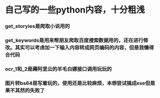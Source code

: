 # 自己写的一些python内容，十分粗浅
### get_storyies是爬取小说用的
### get_keywords是用来帮朋友爬取百度搜索数据用的，还在进行修改。其实可以考虑加一下输入内容转成网页编码的内容，但是我懒得合代码
### ocr_1和_2是薅阿里云的羊毛白嫖接口调用玩玩的
### 图片转bs64是写着玩的，使用还是比较麻烦，本想尝试搞成exe但是果不其然的失败了
